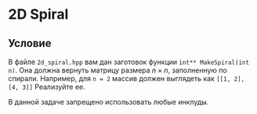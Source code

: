 # 2D Spiral

## Условие

В файле `2d_spiral.hpp` вам дан заготовок функции `int** MakeSpiral(int n)`. Она должна вернуть матрицу размера $`n \times n`$, заполненную по спирали. Например, для `n = 2` массив должен выглядеть как `[[1, 2], [4, 3]]` Реализуйте ее.

В данной задаче запрещено использовать любые инклуды.